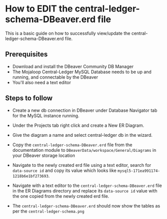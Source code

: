 # How to EDIT the central-ledger-schema-DBeaver.erd file 

This is a basic guide on how to successfully view/update the central-ledger-schema-DBeaver.erd file.

## Prerequisites
* Download and install the DBeaver Community DB Manager
* The Mojaloop Central-Ledger MySQL Database needs to be up and running, and connectable by the DBeaver
* You'll also need a text editor    
##  Steps to follow
* Create a new db connection in DBeaver under Database Navigator tab for the MySQL instance running. 
* Under the Projects tab right click and create a New ER Diagram.
* Give the diagram a name and select central-ledger db in the wizard.

* Copy the `central-ledger-schema-DBeaver.erd` file from the documentation module to `DBeaverData/workspace/General/Diagrams` in your DBeaver storage location
* Navigate to the newly created erd file using a text editor, search for `data-source id` and copy its value which looks like `mysql5-171ea991174-1218b6e1bf273693`.
* Navigate with a text editor to the `central-ledger-schema-DBeaver.erd` file in the ER Diagrams directory and replace its `data-source id` value with the one copied from the newly created erd file.
* The `central-ledger-schema-DBeaver.erd` should now show the tables as per the `central-ledger-schema.png`